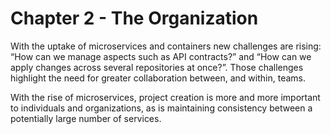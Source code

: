 # Chapter 2 - The Organization

With the uptake of microservices and containers new challenges are rising: “How can we manage aspects such as API contracts?” and “How can we apply changes across several repositories at once?”. Those challenges highlight the need for greater collaboration between, and within, teams.

With the rise of microservices, project creation is more and more important to individuals and organizations, as is maintaining consistency between a potentially large number of services.

